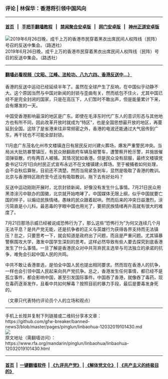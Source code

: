 ### 评论 | 林保华：香港将引领中国风向
------------------------

#### [首页](https://github.com/gfw-breaker/banned-news3/blob/master/README.md) &nbsp;&nbsp;|&nbsp;&nbsp; [手把手翻墙教程](https://github.com/gfw-breaker/guides/wiki) &nbsp;&nbsp;|&nbsp;&nbsp; [禁闻聚合安卓版](https://github.com/gfw-breaker/bn-android) &nbsp;&nbsp;|&nbsp;&nbsp; [网门安卓版](https://github.com/oGate2/oGate) &nbsp;&nbsp;|&nbsp;&nbsp; [神州正道安卓版](https://github.com/SzzdOgate/update) 



<div id="headerimg">
 <img alt="2019年6月26日晚，成千上万的香港市民穿着黑衣出席民间人权阵线（民阵）号召的反送中集会。（路透社）" src="https://www.rfa.org/mandarin/pinglun/linbaohua/linbaohua-12032019101430.html/fffffsseety7y78.jpg/@@images/d962b29f-1d35-49d5-98db-f40b73f36f63.jpeg" title="2019年6月26日晚，成千上万的香港市民穿着黑衣出席民间人权阵线（民阵）号召的反送中集会。（路透社）"/>
 <div id="headerimgcontents">
  <div id="headerimgcaption">
   <span>
    2019年6月26日晚，成千上万的香港市民穿着黑衣出席民间人权阵线（民阵）号召的反送中集会。（路透社）
   </span>
   <!-- zoomattribute -->
  </div>
  <!-- headerimgcaption -->
 </div>
 <!-- headerimagecontents -->
</div>

<hr/>


#### [翻墙必看视频（文昭、江峰、法轮功、八九六四、香港反送中...）](https://github.com/gfw-breaker/banned-news3/blob/master/pages/links.md)

<div id="storytext">
 <div>
  <div class="slot_header">
  </div>
 </div>
 <p>
  香港的反送中运动已经延续半年了。虽然在全球产生了反响，在中国似乎动静不大。这个原因当然与中国对新闻的封锁与歪曲有关，然而纸包不住火，尤其中国已经不是完全封闭的国家，只是在高压下，人们暂时不敢出声，但是能量累计下来，会有爆发的一天。
 </p>
 <p>
  中国受香港影响最深的地区是广东。即使在毛泽东时代广东人的意识形态与其他地方也有所不同，因此改革开放时就成为“特区”，也是全国思想最开放的地区，再蔓延到全国。这除了是省港来往非常频密之外，香港的电波还能通过大气层传到广东，再干扰也不可能全部封锁。
 </p>
 <p>
  11月底广东茂名化州市文楼镇连日有居民反对兴建火葬场，爆发严重警民冲突。当局派大批防暴警镇压，有民众掀翻政府车辆及砸警车，遭警察开枪示警，并施放催泪弹驱散，约有两百人被捕。其情况犹如香港。但是民众没有屈服，最终文楼镇党委书记12月1日向村民正式宣布永远不在文楼镇建火葬场。至于被捕者如何处理，会不会秋后算账，目前还不清楚。然而当局紧急剎车，显然是吸取了香港的教训。北京与香港特区政府至今还没有吸取教训，拖下去有好处吗？
 </p>
 <p>
  反送中运动刚刚开展时，北京封锁新闻，好像没有发生什么事情。7月21日民众用黑漆涂污中联办的国徽，北京就开始咆哮了。中国媒体无限上纲，似乎中国就要亡国的样子，以煽动民族情绪。愚昧的民众跟着起哄。然而后来的冲突日益激烈，涂污简直是小儿科。最恶毒的字眼中国也用光了，要把民族情绪再升高就有很大的难度了。
 </p>
 <p>
  7月21日那场示威已经被说成恐怖行为了，那么这些“恐怖行为”为何又连续几个月无法平息？是共产党无能，还是抗争者的正义与英雄行为获得各界支持而无法镇压？总之，只要思考一下，就会知道是政府出了问题，而且是严重问题。尤其镇暴警察围攻大学，激发中国学生深刻的思考。这样必然导致有些人要去探究到底香港发生了什么事情。一旦了解是香港民众对中共背弃民主选举与司法独立的承诺的抗争，难免会引起中国人民的共鸣。
 </p>
 <p>
  中共不敢让香港普选，是怕全中国人民也提出相同要求。然而现在香港人的抗争，一样也会引领中国人民起来向共产党抗争。总之，香港发生任何事情，都已经不是孤立事件，都会影响中国，甚至引发国际事件。中国吞了香港，就像吞了毒药，现在毒药逐渐发作，且看中共如何解毒？按照目前的暴力手段，最后是要毒发身死的。
 </p>
 <p>
 </p>
 <p>
  （文章只代表特约评论员个人的立场和观点）
 </p>
</div>

<hr/>
手机上长按并复制下列链接或二维码分享本文章：<br/>
https://github.com/gfw-breaker/banned-news3/blob/master/pages/pinglun/linbaohua-12032019101430.md <br/>
<a href='https://github.com/gfw-breaker/banned-news3/blob/master/pages/pinglun/linbaohua-12032019101430.md'><img src='https://github.com/gfw-breaker/banned-news3/blob/master/pages/pinglun/linbaohua-12032019101430.md.png'/></a> <br/>
原文地址（需翻墙访问）：https://www.rfa.org/mandarin/pinglun/linbaohua/linbaohua-12032019101430.html


------------------------
#### [首页](https://github.com/gfw-breaker/banned-news3/blob/master/README.md) &nbsp;|&nbsp; [一键翻墙软件](https://github.com/gfw-breaker/nogfw/blob/master/README.md) &nbsp;| [《九评共产党》](https://github.com/gfw-breaker/9ping.md/blob/master/README.md#九评之一评共产党是什么) | [《解体党文化》](https://github.com/gfw-breaker/jtdwh.md/blob/master/README.md) | [《共产主义的终极目的》](https://github.com/gfw-breaker/gczydzjmd.md/blob/master/README.md)


<img src='http://gfw-breaker.win/banned-news3/pages/pinglun/linbaohua-12032019101430.md' width='0px' height='0px'/>